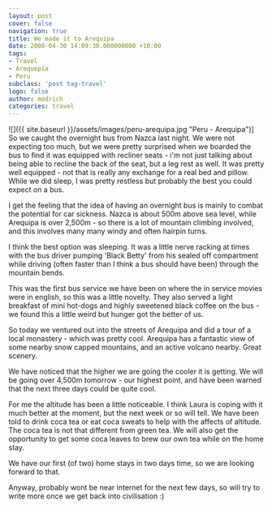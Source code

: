 ```yaml
---
layout: post
cover: false
navigation: true
title: We made it to Arequipa
date: 2008-04-30 14:09:30.000000000 +10:00
tags: 
- Travel
- Arequepia
- Peru
subclass: 'post tag-travel'
logo: false
author: modrich
categories: travel
---
```

![]({{ site.baseurl }}/assets/images/peru-arequipa.jpg "Peru - Arequipa")]
So we caught the overnight bus from Nazca last night. We were not expecting too much, but we were pretty surprised when we boarded the bus to find it was equipped with recliner seats - i'm not just talking about being able to recline the back of the seat, but a leg rest as well. It was pretty well equipped - not that is really any exchange for a real bed and pillow. While we did sleep, I was pretty restless but probably the best you could expect on a bus.

I get the feeling that the idea of having an overnight bus is mainly to combat the potential for car sickness. Nazca is about 500m above sea level, while Arequipa is over 2,500m - so there is a lot of mountain climbing involved, and this involves many many windy and often hairpin turns.

I think the best option was sleeping. It was a little nerve racking at times with the bus driver pumping 'Black Betty' from his sealed off compartment while driving (often faster than I think a bus should have been) through the mountain bends.

This was the first bus service we have been on where the in service movies were in english, so this was a little novelty. They also served a light breakfast of mini hot-dogs and highly sweetened black coffee on the bus - we found this a little weird but hunger got the better of us.

So today we ventured out into the streets of Arequipa and did a tour of a local monastery - which was pretty cool. Arequipa has a fantastic view of some nearby snow capped mountains, and an active volcano nearby. Great scenery.

We have noticed that the higher we are going the cooler it is getting. We will be going over 4,500m tomorrow - our highest point, and have been warned that the next three days could be quite cool.

For me the altitude has been a little noticeable. I think Laura is coping with it much better at the moment, but the next week or so will tell. We have been told to drink coca tea or eat coca sweats to help with the affects of altitude. The coca tea is not that different from green tea. We will also get the opportunity to get some coca leaves to brew our own tea while on the home stay.

We have our first (of two) home stays in two days time, so we are looking forward to that.

Anyway, probably wont be near internet for the next few days, so will try to write more once we get back into civilisation :)

